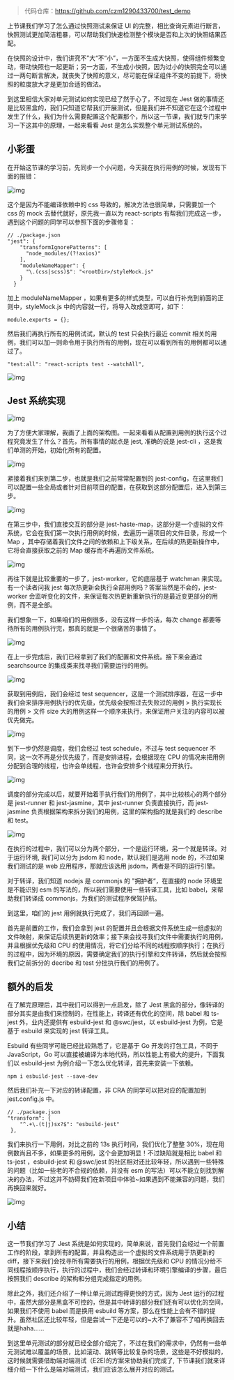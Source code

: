 > 代码仓库：<https://github.com/czm1290433700/test_demo>

上节课我们学习了怎么通过快照测试来保证 UI 的完整，相比查询元素进行断言，快照测试更加简洁粗暴，可以帮助我们快速检测整个模块是否和上次的快照结果匹配。

在快照的设计中，我们讲究不”大“不“小”，一方面不生成大快照，使得组件频繁变动，带动快照也一起更新；另一方面，不生成小快照，因为过小的快照完全可以通过一两句断言解决，就丧失了快照的意义，尽可能在保证组件不变的前提下，将快照的粒度放大才是更加合适的做法。

到这里相信大家对单元测试如何实现已经了然于心了，不过现在 Jest 做的事情还是比较黑盒的，我们只知道它帮我们开展测试，但是我们并不知道它在这个过程中发生了什么，我们为什么需要配置这个配置那个，所以这一节课，我们就专门来学习一下这其中的原理，一起来看看 Jest 是怎么实现整个单元测试系统的。

## 小彩蛋

在开始这节课的学习前，先同步一个小问题，今天我在执行用例的时候，发现有下面的报错：

![img](./images/23d2811c965247f8af1049394a0abf2c~tplv-k3u1fbpfcp-zoom-1.image.png)

这个是因为不能编译依赖中的 css 导致的，解决方法也很简单，只需要加一个 css 的 mock 去替代就好，原先我一直以为 react-scripts 有帮我们完成这一步，遇到这个问题的同学可以参照下面的步骤修复：

```
// ./package.json
"jest": {
    "transformIgnorePatterns": [
      "node_modules/(?!axios)"
    ],
    "moduleNameMapper": {
      "\.(css|scss)$": "<rootDir>/styleMock.js"
    }
  }
```

加上 moduleNameMapper ，如果有更多的样式类型，可以自行补充到前面的正则中，styleMock.js 中的内容就一行，将导入改成空即可，如下：

```
module.exports = {};
```

然后我们再执行所有的用例试试，默认的 test 只会执行最近 commit 相关的用例，我们可以加一则命令用于执行所有的用例，现在可以看到所有的用例都可以通过了。

```
"test:all": "react-scripts test --watchAll",
```

![img](./images/5ab99e8017554b1ab6da0e9498548188~tplv-k3u1fbpfcp-zoom-1.image.png)

## Jest 系统实现

![img](./images/20d693f12ac94c92a035a60ccf5abc99~tplv-k3u1fbpfcp-zoom-1.image.png)

为了方便大家理解，我画了上面的架构图。一起来看看从配置到用例的执行这个过程究竟发生了什么？首先，所有事情的起点是 jest, 准确的说是 jest-cli ，这是我们单测的开始，初始化所有的配置。

![img](./images/f05a96c54735466581d39f3b111de899~tplv-k3u1fbpfcp-zoom-1.image.png)

紧接着我们来到第二步，也就是我们之前常常配置到的 jest-config，在这里我们可以配置一些全局或者针对目前项目的配置，在获取到这部分配置后，进入到第三步。

![img](./images/224cd60c9bf4465682d3325d2a16dde4~tplv-k3u1fbpfcp-zoom-1.image.png)

在第三步中，我们直接交互的部分是 jest-haste-map，这部分是一个虚拟的文件系统，它会在我们第一次执行用例的时候，去遍历一遍项目的文件目录，形成一个 Map ，其中存储着我们文件之间的依赖和上下级关系，在后续的热更新操作中，它将会直接获取之前的 Map 缓存而不再遍历文件系统。

![img](./images/0dc180624a464821b1a6885fd1b42247~tplv-k3u1fbpfcp-zoom-1.image.png)

再往下就是比较重要的一步了，jest-worker，它的底层基于 watchman 来实现。有一个读者问我 jest 每次热更新会执行全部用例吗？答案当然是不会的，jest-worker 会监听变化的文件，来保证每次热更新重新执行的是最近变更部分的用例，而不是全部。

我们想象一下，如果咱们的用例很多，没有这样一步的话，每次 change 都要等待所有的用例执行完，那真的就是一个很痛苦的事情了。

![img](./images/053ef856121a47f0845ccd0245b18f38~tplv-k3u1fbpfcp-zoom-1.image.png)

在上一步完成后，我们已经拿到了我们的配置和文件系统。接下来会通过 searchsource 的集成类来找寻我们需要运行的用例。

![img](./images/dbc8340d172a40d188f8d40601e22d44~tplv-k3u1fbpfcp-zoom-1.image.png)

获取到用例后，我们会经过 test sequencer，这是一个测试排序器，在这一步中我们会来排序用例执行的优先级，优先级会按照过去失败过的用例 > 执行实现长的用例 > 文件 size 大的用例这样一个顺序来执行，来保证用户关注的内容可以被优先做完。

![img](./images/a0aeb0a5f9294f77a1cb4f822f70c988~tplv-k3u1fbpfcp-zoom-1.image.png)

到下一步仍然是调度，我们会经过 test schedule，不过与 test sequencer 不同，这一次不再是分优先级了，而是安排进程，会根据现在 CPU 的情况来把用例分配到合理的线程，也许会单线程，也许会安排多个线程来分开执行。

![img](./images/ca60a8414bcb4283b7336c73e5ee2637~tplv-k3u1fbpfcp-zoom-1.image.png)

调度的部分完成以后，就要开始着手执行我们的用例了，其中比较核心的两个部分是 jest-runner 和 jest-jasmine，其中 jest-runner 负责直接执行，而 jest-jasmine 负责根据架构来拆分我们的用例，这里的架构指的就是我们的 describe 和 test。

![img](./images/1ff8af3e8e4a4926847accb3823ea595~tplv-k3u1fbpfcp-zoom-1.image.png)

在执行的过程中，我们可以分为两个部分，一个是运行环境，另一个就是转译。对于运行环境, 我们可以分为 jsdom 和 node，默认我们是选用 node 的，不过如果我们测试的是 web 应用程序，那就应该选用 jsdom，两者是不同的运行引擎。

对于转译，我们知道 nodejs 是 commonjs 的 "拥护者“，在直接的 node 环境里是不能识别 esm 的写法的，所以我们需要使用一些转译工具，比如 babel，来帮助我们转译成 commonjs，为我们的测试程序保驾护航。

到这里，咱们的 jest 用例就执行完成了，我们再回顾一遍。

首先是前置的工作，我们会拿到 jest 的配置并且会根据文件系统生成一组虚拟的文件映射，来保证后续热更新的效率；接下来会找寻我们文件中需要执行的用例，并且根据优先级和 CPU 的使用情况，将它们分给不同的线程按顺序执行；在执行的过程中，因为环境的原因，需要确定我们的执行引擎和文件转译，然后就会按照我们之前拆分的 decribe 和 test 分批执行我们的用例了。

## 额外的启发

在了解完原理后，其中我们可以得到一点启发，除了 Jest 黑盒的部分，像转译的部分其实是由我们来控制的，在性能上，转译还有优化的空间，除 babel 和 ts-jest 外，业内还提供有 esbuild-jest 和 @swc/jest，以 esbuild-jest 为例，它是基于 esbuild 来实现的 jest 转译工具。

Esbuild 有些同学可能已经比较熟悉了，它是基于 Go 开发的打包工具，不同于 JavaScript，Go 可以直接被编译为本地代码，所以性能上有极大的提升，下面我们以 esbuild-jest 为例介绍一下怎么优化转译，首先来安装一下依赖。

```
npm i esbuild-jest --save-dev
```

然后我们补充一下对应的转译配置，非 CRA 的同学可以把对应的配置加到 jest.config.js 中。

```
// ./package.json
"transform": {
    "^.+\.(t|j)sx?$": "esbuild-jest"
 },
```

我们来执行一下用例，对比之前的 13s 执行时间，我们优化了整整 30%，现在用例数尚且不多，如果更多的用例，这个会更加明显！不过缺陷就是相比 babel 和 ts-jest ，esbuild-jest 和 @swc/jest 的社区相对还比较年轻，所以遇到一些特殊的问题（比如一些老的不合规的依赖，并没有 esm 的写法）可以不能立刻找到解决的办法，不过这并不妨碍我们在新项目中体验~如果遇到不能兼容的问题，我们再换回来就好。

![img](./images/7b44336b29d44353af610fd31656a2b8~tplv-k3u1fbpfcp-zoom-1.image.png)

## 小结

这一节我们学习了 Jest 系统是如何实现的，简单来说，首先我们会经过一个前置工作的阶段，拿到所有的配置，并且构造出一个虚拟的文件系统用于热更新的 diff，接下来我们会找寻所有需要执行的用例，根据优先级和 CPU 的情况分给不同线程按顺序执行，执行的过程中，我们会经过转译和环境引擎编译的步骤，最后按照我们 describe 的架构和分组完成指定的用例。

除此之外，我们还介绍了一种让单元测试跑得更快的方式，因为 Jest 运行的过程中，虽然大部分是黑盒不可控的，但是其中转译的部分我们还有可以优化的空间，如果我们不使用 babel 而是换用 esbuild 等方案，那么在性能上会有不错的提升。虽然社区还比较年轻，但是尝试一下还是可以的~大不了兼容不了咱再换回去就是haha……

到这里单元测试的部分就已经全部介绍完了，不过在我们的需求中，仍然有一些单元测试难以覆盖的场景，比如滚动、跳转等比较复杂的场景，这些是不好模拟的，这时候就需要借助端对端测试（E2E)的方案来协助我们完成了, 下节课我们就来详细介绍一下什么是端对端测试，我们应该怎么展开对应的测试。
